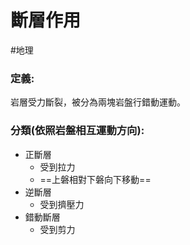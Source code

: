 # 斷層作用
#地理 

### 定義:
岩層受力斷裂，被分為兩塊岩盤行錯動運動。
### 分類(依照岩盤相互運動方向):
- 正斷層
	- 受到拉力
	- ==上磐相對下磐向下移動==
- 逆斷層
	- 受到擠壓力
- 錯動斷層
	- 受到剪力